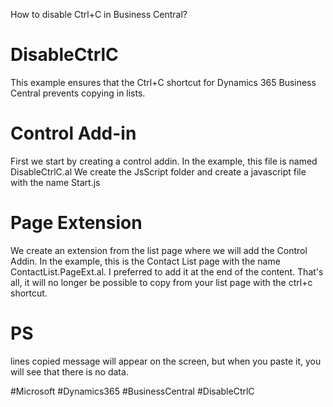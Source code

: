 How to disable Ctrl+C in Business Central?

# DisableCtrlC
This example ensures that the Ctrl+C shortcut for Dynamics 365 Business Central prevents copying in lists.

# Control Add-in
First we start by creating a control addin. In the example, this file is named DisableCtrlC.al
We create the JsScript folder and create a javascript file with the name Start.js

# Page Extension
We create an extension from the list page where we will add the Control Addin. In the example, this is the Contact List page with the name ContactList.PageExt.al.
I preferred to add it at the end of the content. That's all, it will no longer be possible to copy from your list page with the ctrl+c shortcut.

# PS
<N> lines copied message will appear on the screen, but when you paste it, you will see that there is no data.
  
  #Microsoft #Dynamics365 #BusinessCentral #DisableCtrlC
